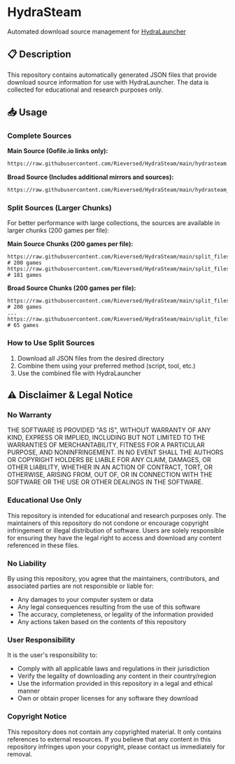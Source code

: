 # HydraSteam

Automated download source management for [HydraLauncher](https://hydralauncher.gg/)

## 📋 Description
This repository contains automatically generated JSON files that provide download source information for use with HydraLauncher. The data is collected for educational and research purposes only.

## 📥 Usage

### Complete Sources

**Main Source (Gofile.io links only):**
```bash
https://raw.githubusercontent.com/Rieversed/HydraSteam/main/hydrasteam.json
```

**Broad Source (Includes additional mirrors and sources):**
```bash
https://raw.githubusercontent.com/Rieversed/HydraSteam/main/hydrasteam_broad.json
```

### Split Sources (Larger Chunks)

For better performance with large collections, the sources are available in larger chunks (200 games per file):

**Main Source Chunks (200 games per file):**
```
https://raw.githubusercontent.com/Rieversed/HydraSteam/main/split_files/hydrasteam/hydrasteam_part_1.json  # 200 games
https://raw.githubusercontent.com/Rieversed/HydraSteam/main/split_files/hydrasteam/hydrasteam_part_2.json  # 181 games
```

**Broad Source Chunks (200 games per file):**
```
https://raw.githubusercontent.com/Rieversed/HydraSteam/main/split_files/hydrasteam_broad/hydrasteam_broad_part_1.json  # 200 games
...
https://raw.githubusercontent.com/Rieversed/HydraSteam/main/split_files/hydrasteam_broad/hydrasteam_broad_part_16.json  # 65 games
```

### How to Use Split Sources
1. Download all JSON files from the desired directory
2. Combine them using your preferred method (script, tool, etc.)
3. Use the combined file with HydraLauncher

## ⚠️ Disclaimer & Legal Notice

### No Warranty
THE SOFTWARE IS PROVIDED "AS IS", WITHOUT WARRANTY OF ANY KIND, EXPRESS OR IMPLIED, INCLUDING BUT NOT LIMITED TO THE WARRANTIES OF MERCHANTABILITY, FITNESS FOR A PARTICULAR PURPOSE, AND NONINFRINGEMENT. IN NO EVENT SHALL THE AUTHORS OR COPYRIGHT HOLDERS BE LIABLE FOR ANY CLAIM, DAMAGES, OR OTHER LIABILITY, WHETHER IN AN ACTION OF CONTRACT, TORT, OR OTHERWISE, ARISING FROM, OUT OF, OR IN CONNECTION WITH THE SOFTWARE OR THE USE OR OTHER DEALINGS IN THE SOFTWARE.

### Educational Use Only
This repository is intended for educational and research purposes only. The maintainers of this repository do not condone or encourage copyright infringement or illegal distribution of software. Users are solely responsible for ensuring they have the legal right to access and download any content referenced in these files.

### No Liability
By using this repository, you agree that the maintainers, contributors, and associated parties are not responsible or liable for:
- Any damages to your computer system or data
- Any legal consequences resulting from the use of this software
- The accuracy, completeness, or legality of the information provided
- Any actions taken based on the contents of this repository

### User Responsibility
It is the user's responsibility to:
- Comply with all applicable laws and regulations in their jurisdiction
- Verify the legality of downloading any content in their country/region
- Use the information provided in this repository in a legal and ethical manner
- Own or obtain proper licenses for any software they download

### Copyright Notice
This repository does not contain any copyrighted material. It only contains references to external resources. If you believe that any content in this repository infringes upon your copyright, please contact us immediately for removal.
